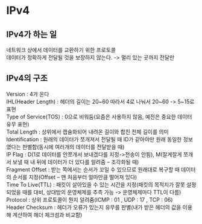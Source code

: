 # IPv4
## IPv4가 하는 일
네트워크 상에서 데이터를 교환하기 위한 프로토콜  
데이터가 정확하게 전달될 것을 보장하지 않는다. -> 멀리 있는 곳까지 전달만  
## IPv4의 구조
Version : 4가 온다  
IHL(Header Length) : 헤더의 길이는 20~60 따라서 4로 나눠서 20~60 -> 5~15로 표현  
Type of Service(TOS) : 0으로 비워둠(요즘은 사용하지 않음, 예전은 중요한 데이터 유무 표현)  
Total Length : 상위에서 캡슐화되어 내려온 길이와 합친 전체 길이를 의미  
Identification : 원래의 데이터가 쪼개져서 전달될 때 ID가 같아야만 원래 동일한 정보였다는 판별함(동시에 여러개의 데이터를 전달받을 때)  
IP Flag : D(1로 데이터를 안쪼개서 보내겠다를 지정->전송이 안됨), M(잘게잘게 쪼개서 보낼 때 내 뒤에 데이터가 더 있다를 알려줌 – 조각화될 때)  
Fragment Offset : 받는 쪽에서는 순서가 꼬일 수 있으므로 원래대로 복구할 때 데이터의 순서를 지정(Offset – 맨 처음부터 얼마만큼 떨어져 있다)  
Time To Live(TTL) : 패킷이 살아있을 수 있는 시간을 지정(패킷의 목적지가 잘못 설정되었을 때를 대비, 상대방의 운영체제를 추측 가능 -> 운영체제마다 TTL이 다름)  
Protocol : 상위 프로토콜이 뭔지 알려줌(ICMP : 01 , UDP : 17 , TCP : 06)  
Header Checksum : 헤더가 오류가 있는지 유무를 판별(내가 받은 헤더의 값을 이용해 계산하여 헤더 체크섬과 비교함)  
